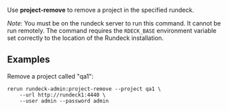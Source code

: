 Use **project-remove** to remove a project in the specified rundeck.

*Note*: You must be on the rundeck server to run this command. It cannot be run remotely. The command requires the `RDECK_BASE` environment variable set correctly to the location of the Rundeck installation.

Examples
--------

Remove a project called "qa1":

    rerun rundeck-admin:project-remove --project qa1 \
        --url http://rundeck1:4440 \
        --user admin --password admin
